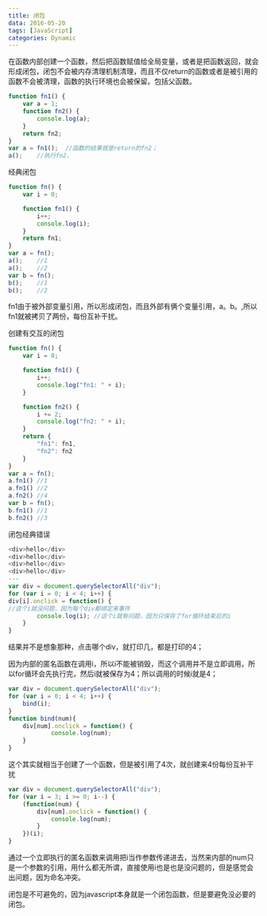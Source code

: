 ```yaml
---
title: 闭包
data: 2016-05-20
tags: [JavaScript]
categories: Dynamic
---
```


在函数内部创建一个函数，然后把函数赋值给全局变量，或者是把函数返回，就会形成闭包，闭包不会被内存清理机制清理，而且不仅return的函数或者是被引用的函数不会被清理，函数的执行环境也会被保留。包括父函数。

```javascript
function fn1() {
	var a = 1;
	function fn2() {
		console.log(a);
	}
	return fn2;
}
var a = fn1();	//函数的结果就是return的fn2；
a();	//执行fn2，
```

经典闭包

```javascript
function fn() {
	var i = 0;

	function fn1() {
		i++;
		console.log(i);
	}
	return fn1;
}
var a = fn();
a();	//1
a();	//2
var b = fn();
b();	//1
b();	//2
```

fn1由于被外部变量引用，所以形成闭包，而且外部有俩个变量引用，a。b。,所以fn1就被拷贝了两份，每份互补干扰。

创建有交互的闭包

```javascript
function fn() {
	var i = 0;

	function fn1() {
		i++;
		console.log("fn1: " + i);
	}

	function fn2() {
		i += 2;
		console.log("fn2: " + i);
	}
	return {
		"fn1": fn1,
		"fn2": fn2
	}
}
var a = fn();
a.fn1() //1
a.fn1() //2
a.fn2() //4
var b = fn();
b.fn1() //1
b.fn2() //3
```

闭包经典错误

```javascript
<div>hello</div>
<div>hello</div>
<div>hello</div>
<div>hello</div>
---
var div = document.querySelectorAll("div");
for (var i = 0; i < 4; i++) {
div[i].onclick = function() {	
//这个i就没问题，因为每个div都绑定来事件
		console.log(i);	//这个i就有问题，因为只保存了for循环结束后的i
	}
}
```

结果并不是想象那种，点击哪个div，就打印几，都是打印的4；

因为内部的匿名函数在调用i，所以i不能被销毁，而这个调用并不是立即调用，所以for循环会先执行完，然后i就被保存为4；所以调用的时候i就是4；

```javascript
var div = document.querySelectorAll("div");
for (var i = 0; i < 4; i++) {
	bind(i);
}
function bind(num){
	div[num].onclick = function() {
			console.log(num);
	}
}
```

这个其实就相当于创建了一个函数，但是被引用了4次，就创建来4份每份互补干扰

```javascript
var div = document.querySelectorAll("div");
for (var i = 3; i >= 0; i--) {
	(function(num) {
		div[num].onclick = function() {
			console.log(num);
		}
	})(i);
}
```

通过一个立即执行的匿名函数来调用把i当作参数传递进去，当然来内部的num只是一个参数的引用，用什么都无所谓，直接使用i也是也是没问题的，但是感觉会出问题，因为命名冲突。

闭包是不可避免的，因为javascript本身就是一个闭包函数，但是要避免没必要的闭包。



